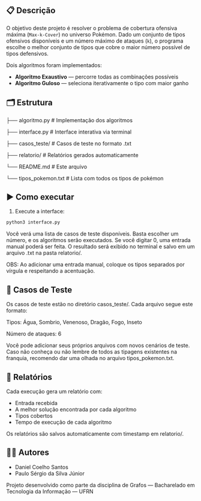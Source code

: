 ## 📋 Descrição
O objetivo deste projeto é resolver o problema de cobertura ofensiva máxima (`Max-k-Cover`) no universo Pokémon. Dado um conjunto de tipos ofensivos disponíveis e um número máximo de ataques (`k`), o programa escolhe o melhor conjunto de tipos que cobre o maior número possível de tipos defensivos.

Dois algoritmos foram implementados:

- **Algoritmo Exaustivo** — percorre todas as combinações possíveis
- **Algoritmo Guloso** — seleciona iterativamente o tipo com maior ganho

## 🗂 Estrutura
├── algoritmo.py # Implementação dos algoritmos

├── interface.py # Interface interativa via terminal

├── casos_teste/ # Casos de teste no formato .txt

├── relatorio/ # Relatórios gerados automaticamente

└── README.md # Este arquivo

└── tipos_pokemon.txt # Lista com todos os tipos de pokémon

## ▶️ Como executar
  1. Execute a interface:
```bash
python3 interface.py
```
Você verá uma lista de casos de teste disponíveis. Basta escolher um número, e os algoritmos serão executados. Se você digitar 0, uma entrada manual poderá ser feita. O resultado será exibido no terminal e salvo em um arquivo .txt na pasta relatorio/.

OBS: Ao adicionar uma entrada manual, coloque os tipos separados por vírgula e respeitando a acentuação.

## 🧪 Casos de Teste
Os casos de teste estão no diretório casos_teste/. Cada arquivo segue este formato:
  
Tipos: Água, Sombrio, Venenoso, Dragão, Fogo, Inseto

Número de ataques: 6
  
Você pode adicionar seus próprios arquivos com novos cenários de teste. Caso não conheça ou não lembre de todos as tipagens existentes na franquia, recomendo dar uma olhada no arquivo tipos_pokemon.txt.

## 📄 Relatórios
Cada execução gera um relatório com:

- Entrada recebida
- A melhor solução encontrada por cada algoritmo
- Tipos cobertos
- Tempo de execução de cada algoritmo

Os relatórios são salvos automaticamente com timestamp em relatorio/.

## 🧑‍💻 Autores
- Daniel Coelho Santos
- Paulo Sérgio da Silva Júnior

Projeto desenvolvido como parte da disciplina de Grafos — Bacharelado em Tecnologia da Informação — UFRN

